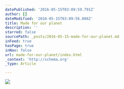 ```yaml
---
datePublished: '2016-05-15T03:09:59.791Z'
author: []
dateModified: '2016-05-15T03:09:56.806Z'
title: Made for our planet
description: ''
starred: false
sourcePath: _posts/2016-05-15-made-for-our-planet.md
inFeed: true
hasPage: true
inNav: false
url: made-for-our-planet/index.html
_context: 'http://schema.org'
_type: Article

---
```

![](https://the-grid-user-content.s3-us-west-2.amazonaws.com/32a7955d-696e-4132-af35-ac2fd32bfc7c.jpg)
